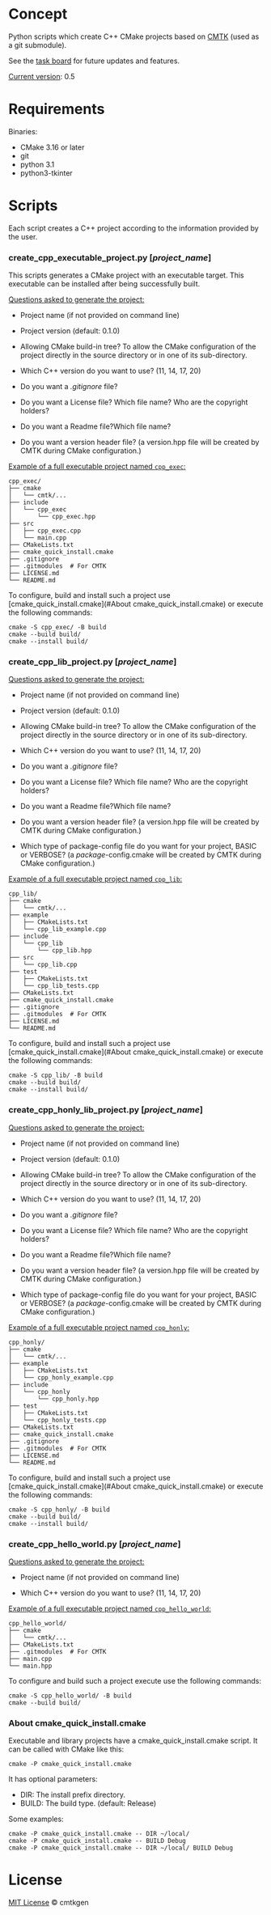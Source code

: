 # Concept

Python scripts which create C++ CMake projects based on [CMTK](https://github.com/arapelle/cmtk) (used as a git submodule).

See the [task board](https://app.gitkraken.com/glo/board/X0RDeiQxbQAR6DqV) for future updates and features.

<u>Current version</u>: 0.5

# Requirements

Binaries:

- CMake 3.16 or later
- git
- python 3.1
- python3-tkinter

# Scripts

Each script creates a C++ project according to the information provided by the user.

### create_cpp_executable_project.py  [*project_name*]

This scripts generates a CMake project with an executable target. This executable can be installed after being successfully built.

<u>Questions asked to generate the project:</u>

- Project name (if not provided on command line)

- Project version (default: 0.1.0)
- Allowing CMake build-in tree? To allow the CMake configuration of the project directly in the source directory or in one of its sub-directory.
- Which C++ version do you want to use? (11, 14, 17, 20)
- Do you want a *.gitignore* file?
- Do you want a License file? Which file name? Who are the copyright holders?
- Do you want a Readme file?Which file name?
- Do you want a version header file? (a version.hpp file will be created by CMTK during CMake configuration.)

<u>Example of a full executable project named `cpp_exec`:</u>

```
cpp_exec/
├── cmake
│   └── cmtk/...
├── include
│   └── cpp_exec
│       └── cpp_exec.hpp
├── src
│   ├── cpp_exec.cpp
│   └── main.cpp
├── CMakeLists.txt
├── cmake_quick_install.cmake
├── .gitignore
├── .gitmodules  # For CMTK
├── LICENSE.md
└── README.md
```

To configure, build and install such a project use [cmake_quick_install.cmake](#About cmake_quick_install.cmake) or execute the following commands:

```
cmake -S cpp_exec/ -B build
cmake --build build/
cmake --install build/
```

### create_cpp_lib_project.py  [*project_name*]

<u>Questions asked to generate the project:</u>

- Project name (if not provided on command line)

- Project version (default: 0.1.0)
- Allowing CMake build-in tree? To allow the CMake configuration of the project directly in the source directory or in one of its sub-directory.
- Which C++ version do you want to use? (11, 14, 17, 20)
- Do you want a *.gitignore* file?
- Do you want a License file? Which file name? Who are the copyright holders?
- Do you want a Readme file?Which file name?
- Do you want a version header file? (a version.hpp file will be created by CMTK during CMake configuration.)

- Which type of package-config file do you want for your project, BASIC or VERBOSE? (a *package*-config.cmake will be created by CMTK during CMake configuration.)

<u>Example of a full executable project named `cpp_lib`:</u>

```
cpp_lib/
├── cmake
│   └── cmtk/...
├── example
│   ├── CMakeLists.txt
│   └── cpp_lib_example.cpp
├── include
│   └── cpp_lib
│       └── cpp_lib.hpp
├── src
│   └── cpp_lib.cpp
├── test
│   ├── CMakeLists.txt
│   └── cpp_lib_tests.cpp
├── CMakeLists.txt
├── cmake_quick_install.cmake
├── .gitignore
├── .gitmodules  # For CMTK
├── LICENSE.md
└── README.md
```

To configure, build and install such a project use [cmake_quick_install.cmake](#About cmake_quick_install.cmake) or execute the following commands:

```
cmake -S cpp_lib/ -B build
cmake --build build/
cmake --install build/
```

### create_cpp_honly_lib_project.py  [*project_name*]

<u>Questions asked to generate the project:</u>

- Project name (if not provided on command line)

- Project version (default: 0.1.0)
- Allowing CMake build-in tree? To allow the CMake configuration of the project directly in the source directory or in one of its sub-directory.
- Which C++ version do you want to use? (11, 14, 17, 20)
- Do you want a *.gitignore* file?
- Do you want a License file? Which file name? Who are the copyright holders?
- Do you want a Readme file?Which file name?
- Do you want a version header file? (a version.hpp file will be created by CMTK during CMake configuration.)

- Which type of package-config file do you want for your project, BASIC or VERBOSE? (a *package*-config.cmake will be created by CMTK during CMake configuration.)

<u>Example of a full executable project named `cpp_honly`:</u>

```
cpp_honly/
├── cmake
│   └── cmtk/...
├── example
│   ├── CMakeLists.txt
│   └── cpp_honly_example.cpp
├── include
│   └── cpp_honly
│       └── cpp_honly.hpp
├── test
│   ├── CMakeLists.txt
│   └── cpp_honly_tests.cpp
├── CMakeLists.txt
├── cmake_quick_install.cmake
├── .gitignore
├── .gitmodules  # For CMTK
├── LICENSE.md
└── README.md
```

To configure, build and install such a project use [cmake_quick_install.cmake](#About cmake_quick_install.cmake) or execute the following commands:

```
cmake -S cpp_honly/ -B build
cmake --build build/
cmake --install build/
```

### create_cpp_hello_world.py  [*project_name*]

<u>Questions asked to generate the project:</u>

- Project name (if not provided on command line)

- Which C++ version do you want to use? (11, 14, 17, 20)

<u>Example of a full executable project named `cpp_hello_world`:</u>

```
cpp_hello_world/
├── cmake
│   └── cmtk/...
├── CMakeLists.txt
├── .gitmodules  # For CMTK
├── main.cpp
└── main.hpp
```

To configure and build such a project execute use the following commands:

```
cmake -S cpp_hello_world/ -B build
cmake --build build/
```

### About cmake_quick_install.cmake

Executable and library projects have a cmake_quick_install.cmake script. It can be called with CMake like this:

`cmake -P cmake_quick_install.cmake`

It has optional parameters:

- DIR: 	The install prefix directory.
- BUILD: 	The build type. (default: Release)

Some examples:

```
cmake -P cmake_quick_install.cmake -- DIR ~/local/
cmake -P cmake_quick_install.cmake -- BUILD Debug
cmake -P cmake_quick_install.cmake -- DIR ~/local/ BUILD Debug
```

# License

[MIT License](./LICENSE.md) © cmtkgen